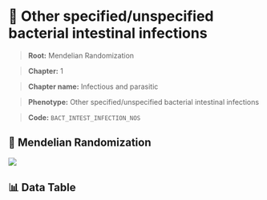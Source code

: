 # 🧪 Other specified/unspecified bacterial intestinal infections

> **Root:** Mendelian Randomization

> **Chapter:** 1  

> **Chapter name:** Infectious and parasitic

> **Phenotype:** Other specified/unspecified bacterial intestinal infections  

> **Code:** `BACT_INTEST_INFECTION_NOS`

## 🧬 Mendelian Randomization  

<img src="/MR/Figures/Forward/BACT_INTEST_INFECTION_NOS.png"/>

## 📊 Data Table

<CsvTableMRF src="/MR/Data/Forward/BACT_INTEST_INFECTION_NOS.csv"/>
